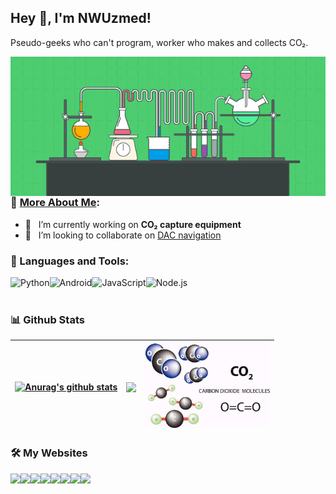 ## Hey 👋, I'm NWUzmed!

Pseudo-geeks who can't program, worker who makes and collects CO₂. 
<br/>

<img align="right" alt="GIF" src="https://github.com/nwuzmedoutlook/nwuzmedoutlook/blob/main/chemistry.gif" width="520px"/> 

### 🧐 [More About Me](https://co2co2.cf/):

- 🌌 &nbsp; I’m currently working on **CO₂ capture equipment**
- 🤝 &nbsp; I’m looking to collaborate on [DAC navigation](https://nwuzmed.ga/)

### 🔨 Languages and Tools:
<a href="https://www.python.org" target="_blank"><img align="left" alt="Python" height ="42px" src="https://raw.githubusercontent.com/rahul-jha98/github_readme_icons/main/language_and_tools/square/python/python.svg"></a>
<a href="https://developer.android.com" target="_blank"> <img align="left" alt="Android" height ="42px" src="https://raw.githubusercontent.com/rahul-jha98/github_readme_icons/main/language_and_tools/square/android/android.svg"> </a>
<a href="https://developer.mozilla.org/en-US/docs/Web/JavaScript" target="_blank"> <img align="left" alt="JavaScript" height ="42px"  src="https://raw.githubusercontent.com/rahul-jha98/github_readme_icons/main/language_and_tools/square/javascript/javascript.svg"> </a>
<a href="https://nodejs.org" target="_blank"><img align="left" alt="Node.js" height ="42px" src="https://raw.githubusercontent.com/rahul-jha98/github_readme_icons/main/language_and_tools/square/node/node.svg"></a>

<br>
<br>

### 📊 Github Stats

| <a href="https://github.com/anuraghazra/github-readme-stats"><img align="center" src="https://github-readme-stats.vercel.app/api?username=nwuzmedoutlook&show_icons=true&include_all_commits=true&theme=buefy&hide_border=true" alt="Anurag's github stats" /></a> | <a href="https://github.com/anuraghazra/github-readme-stats"><img align="center" src="https://github-readme-stats.vercel.app/api/top-langs/?username=nwuzmedoutlook&layout=compact&theme=buefy&hide_border=true" /></a> | <img src="https://github.com/nwuzmedoutlook/nwuzmedoutlook/blob/main/CO2.jpeg" width="200px"/>  |
| ------------- | ------------- | -------- |
</a>

### 🛠️ My Websites
<a href="https://nwuzmed.ga/" target="_blank"> <img src="https://img.shields.io/badge/Nav-DAC-green" height="40" align="left"> </a>
<a href="https://co2co2.cf/" target="_blank"> <img src="https://img.shields.io/badge/Blog-NWUzmed's%20world-blue"  height="40" align="left"> </a>
<a href="co2capture.cf/" target="_blank"> <img src="https://img.shields.io/badge/Knowledge%20base-DAC-brightgreen" height="40" align="left"> </a>
<a href="http://nwuzmed.ysepan.com/" target="_blank"> <img src="https://img.shields.io/badge/Documents-share-orange" height="40" align="left"> </a>
<a href="https://studyhard.cf/" target="_blank"> <img src="https://img.shields.io/badge/Study-courses-lightgrey" height="40" align="left"> </a>
<a href="https://support.qq.com/product/313460" target="_blank"> <img src="https://img.shields.io/badge/Message%20board-discuss-brightgreen" height="40" align="left"> </a>
<a href="https://ccus.cf/" target="_blank"> <img src="https://img.shields.io/badge/Resume-Yimu-yellow" height="40" align="left"> </a>
<a href="https://qq-group.cf/" target="_blank"> <img src="https://img.shields.io/badge/Group-help-red" height="40" align="left"> </a>
